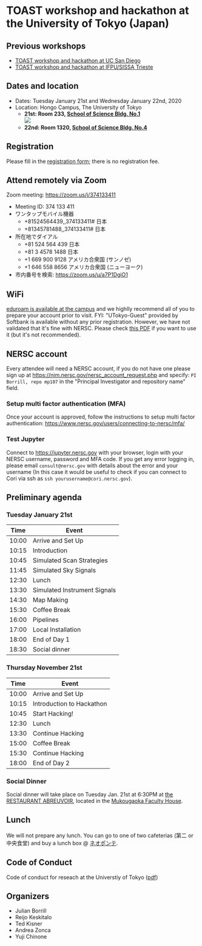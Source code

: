# TOAST workshop and hackathon at the University of Tokyo (Japan)

## Previous workshops

* [TOAST workshop and hackathon at UC San Diego](https://github.com/hpc4cmb/toast-workshop-ucsd-2019)
* [TOAST workshop and hackathon at IFPU/SISSA Trieste](https://github.com/hpc4cmb/toast-workshop-trieste-2019)

## Dates and location

* Dates: Tuesday January 21st and Wednesday January 22nd, 2020
* Location: Hongo Campus, The University of Tokyo
   * __21st: Room 233, [School of Science Bldg. No.1](https://goo.gl/maps/BVQcDgPY9TtPmskL7)__<br><img src="https://lh3.googleusercontent.com/2qf35etTKJi6OFFhU3WuokfoQdu6f1uQvCgmTeQndt29QrSUHTOo6iHW-3FWgThDv5hcKKDZm5cCOyiWEX4c8h7s5QSipOByp6V1QG7Cy9Nyyrl8q7oYBwhojXAbagdgpOt1O4V7PAdwpXObenTkCIuIgpZ_Jr3oi3KNMd97K7ahi9V6woziM0vNBHZrwC6tH88QYjJRR1vrH7jqRGBNzdXiTSQTSjXmV0YTvVndsUdkTaJzO06XRmPERXwD4xdgn8W-0QetsoAgM_WbdGwMqLjM3rJ4OwAtB2988FIl-kXc-UnUCwD4pVCiFduSvoIgBFCkyIVIV-fW9WzwKCd_b4BoEXGYCVG2Rs8ZSbGC_19iqvJwjZLZnSUAjVxNkQzMIsbcOUKWDfjVtjN2qQZ-O-tL7GclfQqEfetSVgkdU9bJFySwytq6MCBvX842KODEHKm-mlj91By1gvQoYsrp3E2j0z4Vsf0TRpNVqgrG0i6DjhgyT-HQOGkxME29x8lhxIMI7sdavYQZuxw4-E3EIYQWUuw20YGebjLxa2yxJhySKFMhDrSw_fcwnhzy0J8J3osNarLOYr9zYw_GpDmWKBj58fqCnyjMqwgmCdp9CDunvNuNMfJSW8GIaRrCIF0SuKWPSp_0X6yaeoQIxc28wDdtQkfd2XbTnEowRlFE5R7sFDZEAM7ZQ_MS=w640-no-tmp.jpg">   
   * __22nd: Room 1320, [School of Science Bldg. No.4](https://goo.gl/maps/siTA2eRhGSGVHbBb9)__

## Registration

Please fill in the [registration form](https://forms.gle/79KY3Ndm433VVAzy8); there is no registration fee.

## Attend remotely via Zoom

Zoom meeting: https://zoom.us/j/374133411

* Meeting ID: 374 133 411
* ワンタップモバイル機器
   * +81524564439,,374133411# 日本
   * +81345781488,,374133411# 日本
* 所在地でダイアル
   * +81 524 564 439 日本
   * +81 3 4578 1488 日本
   * +1 669 900 9128 アメリカ合衆国 (サンノゼ)
   * +1 646 558 8656 アメリカ合衆国 (ニューヨーク)
* 市内番号を検索: https://zoom.us/u/a7P1DgiO1

## WiFi

[eduroam is available at the campus](https://www.u-tokyo.ac.jp/adm/dics/ja/wlan.html) and we highlly recommend all of you to prepare your account prior to visit. FYI: "UTokyo-Guest" provided by Softbank is available without any prior registration. However, we have not validated that it's fine with NERSC. Please check [this PDF](https://www.u-tokyo.ac.jp/content/400073350.pdf) if you want to use it (but it's not recommended).


## NERSC account

Every attendee will need a NERSC account, if you do not have one please sign up at <https://nim.nersc.gov/nersc_account_request.php>
and specify: `PI Borrill, repo mp107` in the "Principal Investigator and repository name" field.

### Setup multi factor authentication (MFA)

Once your account is approved, follow the instructions to setup multi factor authentication: <https://www.nersc.gov/users/connecting-to-nersc/mfa/>

### Test Jupyter

Connect to <https://jupyter.nersc.gov> with your browser, login with your NERSC username, password and MFA code.
If you get any error logging in, please email `consult@nersc.gov` with details about the error and your username (In this case it would be useful to check if you can connect to Cori via ssh as `ssh yourusername@cori.nersc.gov`).

## Preliminary agenda

### Tuesday January 21st

Time | Event
-----|--------
10:00 | Arrive and Set Up
10:15 | Introduction
10:45 | Simulated Scan Strategies
11:45 | Simulated Sky Signals
12:30 | Lunch
13:30 | Simulated Instrument Signals
14:30 | Map Making
15:30 | Coffee Break
16:00 | Pipelines
17:00 | Local Installation
18:00 | End of Day 1
18:30 | Social dinner

### Thursday November 21st

Time | Event
-----|--------
10:00 | Arrive and Set Up
10:15 | Introduction to Hackathon
10:45 | Start Hacking!
12:30 | Lunch
13:30 | Continue Hacking
15:00 | Coffee Break
15:30 | Continue Hacking
18:00 | End of Day 2

### Social Dinner

Social dinner will take place on Tuesday Jan. 21st at 6:30PM at [the RESTAURANT ABREUVOIR](http://www.mukougaoka-facultyhouse.jp/restaurant.html), located in the [Mukougaoka Faculty House](https://goo.gl/maps/kV3HFSjcRa7F71c87).


## Lunch

We will not prepare any lunch. You can go to one of two cafeterias (第二 or 中央食堂) and buy a lunch box @ [ネオポンテ](https://www.w-tokyodo.com/neoponte/neoponte_tokyo/).


## Code of Conduct

Code of conduct for reseach at the Universtiy of Tokyo ([pdf](https://www.u-tokyo.ac.jp/content/400030733.pdf))

## Organizers

* Julian Borrill
* Reijo Keskitalo
* Ted Kisner
* Andrea Zonca
* Yuji Chinone
